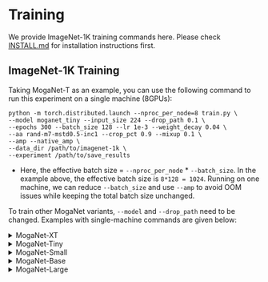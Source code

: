 # Training

We provide ImageNet-1K training commands here. Please check [INSTALL.md](INSTALL.md) for installation instructions first.

## ImageNet-1K Training 

Taking MogaNet-T as an example, you can use the following command to run this experiment on a single machine (8GPUs): 
```
python -m torch.distributed.launch --nproc_per_node=8 train.py \
--model moganet_tiny --input_size 224 --drop_path 0.1 \
--epochs 300 --batch_size 128 --lr 1e-3 --weight_decay 0.04 \
--aa rand-m7-mstd0.5-inc1 --crop_pct 0.9 --mixup 0.1 \
--amp --native_amp \
--data_dir /path/to/imagenet-1k \
--experiment /path/to/save_results
```

- Here, the effective batch size = `--nproc_per_node` * `--batch_size`. In the example above, the effective batch size is `8*128 = 1024`. Running on one machine, we can reduce `--batch_size` and use `--amp` to avoid OOM issues while keeping the total batch size unchanged.

To train other MogaNet variants, `--model` and `--drop_path` need to be changed. Examples with single-machine commands are given below:


<details>
<summary>
MogaNet-XT
</summary>
Single-machine (8GPUs) with the input size of 224:

```
python -m torch.distributed.launch --nproc_per_node=8 train.py \
--model moganet_xtiny --input_size 224 --drop_path 0.05 \
--epochs 300 --batch_size 128 --lr 1e-3 --weight_decay 0.03 \
--aa rand-m7-mstd0.5-inc1 --crop_pct 0.9 --mixup 0.1 \
--amp --native_amp \
--data_dir /path/to/imagenet-1k \
--experiment /path/to/save_results
```
</details>

<details>
<summary>
MogaNet-Tiny
</summary>
Single-machine (8GPUs) with the input size of 224:

```
python -m torch.distributed.launch --nproc_per_node=8 train.py \
--model moganet_tiny --input_size 224 --drop_path 0.1 \
--epochs 300 --batch_size 128 --lr 1e-3 --weight_decay 0.04 \
--aa rand-m7-mstd0.5-inc1 --crop_pct 0.9 --mixup 0.1 \
--amp --native_amp \
--data_dir /path/to/imagenet-1k \
--experiment /path/to/save_results
```

Single-machine (8GPUs) with the input size of 256:

```
python -m torch.distributed.launch --nproc_per_node=8 train.py \
--model moganet_tiny --input_size 256 --drop_path 0.1 \
--epochs 300 --batch_size 128 --lr 1e-3 --weight_decay 0.04 \
--aa rand-m7-mstd0.5-inc1 --crop_pct 0.9 --mixup 0.1 \
--amp --native_amp \
--data_dir /path/to/imagenet-1k \
--experiment /path/to/save_results
```
</details>

<details>
<summary>
MogaNet-Small
</summary>
Single-machine (8GPUs) with the input size of 224 with EMA (you can evaluate it without EMA):

```
python -m torch.distributed.launch --nproc_per_node=8 train.py \
--model moganet_small --input_size 224 --drop_path 0.1 \
--epochs 300 --batch_size 128 --lr 1e-3 --weight_decay 0.05 \
--crop_pct 0.9 \
--model_ema --model_ema_decay 0.9999 \
--data_dir /path/to/imagenet-1k \
--experiment /path/to/save_results
```
</details>

<details>
<summary>
MogaNet-Base
</summary>
Single-machine (8GPUs) with the input size of 224 with EMA:

```
python -m torch.distributed.launch --nproc_per_node=8 train.py \
--model moganet_base --input_size 224 --drop_path 0.2 \
--epochs 300 --batch_size 128 --lr 1e-3 --weight_decay 0.05 \
--crop_pct 0.9 \
--model_ema --model_ema_decay 0.9999 \
--data_dir /path/to/imagenet-1k \
--experiment /path/to/save_results
```
</details>

<details>
<summary>
MogaNet-Large
</summary>
Single-machine (8GPUs) with the input size of 224 with EMA:

```
python -m torch.distributed.launch --nproc_per_node=8 train.py \
--model moganet_large --input_size 224 --drop_path 0.3 \
--epochs 300 --batch_size 128 --lr 1e-3 --weight_decay 0.05 \
--crop_pct 0.9 \
--model_ema --model_ema_decay 0.9999 \
--data_dir /path/to/imagenet-1k \
--experiment /path/to/save_results
```
</details>
